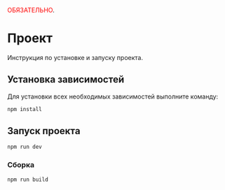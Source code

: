 <span style="color:red">ОБЯЗАТЕЛЬНО</span>.
# Проект

Инструкция по установке и запуску проекта.

## Установка зависимостей

Для установки всех необходимых зависимостей выполните команду:

```sh
npm install
```

## Запуск проекта

```sh
npm run dev
```

### Сборка

```sh
npm run build
```
